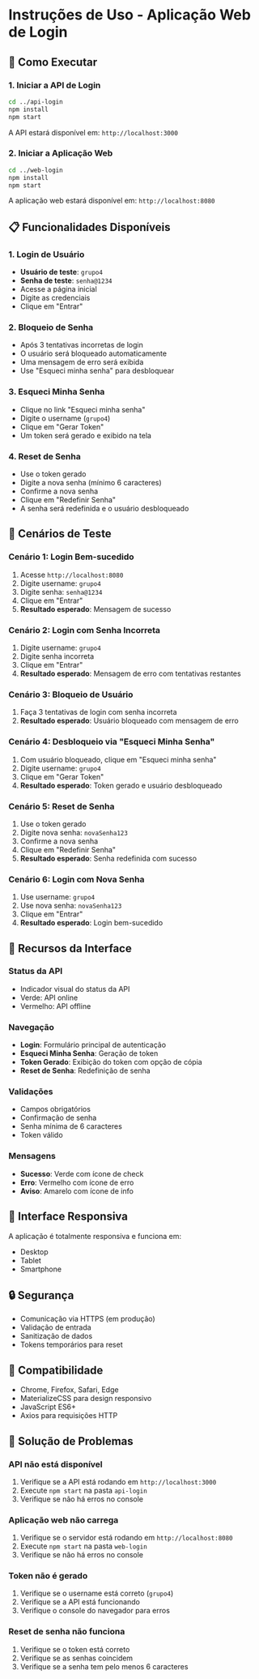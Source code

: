 # Instruções de Uso - Aplicação Web de Login

## 🚀 Como Executar

### 1. Iniciar a API de Login
```bash
cd ../api-login
npm install
npm start
```
A API estará disponível em: `http://localhost:3000`

### 2. Iniciar a Aplicação Web
```bash
cd ../web-login
npm install
npm start
```
A aplicação web estará disponível em: `http://localhost:8080`

## 📋 Funcionalidades Disponíveis

### 1. **Login de Usuário**
- **Usuário de teste**: `grupo4`
- **Senha de teste**: `senha@1234`
- Acesse a página inicial
- Digite as credenciais
- Clique em "Entrar"

### 2. **Bloqueio de Senha**
- Após 3 tentativas incorretas de login
- O usuário será bloqueado automaticamente
- Uma mensagem de erro será exibida
- Use "Esqueci minha senha" para desbloquear

### 3. **Esqueci Minha Senha**
- Clique no link "Esqueci minha senha"
- Digite o username (`grupo4`)
- Clique em "Gerar Token"
- Um token será gerado e exibido na tela

### 4. **Reset de Senha**
- Use o token gerado
- Digite a nova senha (mínimo 6 caracteres)
- Confirme a nova senha
- Clique em "Redefinir Senha"
- A senha será redefinida e o usuário desbloqueado

## 🧪 Cenários de Teste

### Cenário 1: Login Bem-sucedido
1. Acesse `http://localhost:8080`
2. Digite username: `grupo4`
3. Digite senha: `senha@1234`
4. Clique em "Entrar"
5. **Resultado esperado**: Mensagem de sucesso

### Cenário 2: Login com Senha Incorreta
1. Digite username: `grupo4`
2. Digite senha incorreta
3. Clique em "Entrar"
4. **Resultado esperado**: Mensagem de erro com tentativas restantes

### Cenário 3: Bloqueio de Usuário
1. Faça 3 tentativas de login com senha incorreta
2. **Resultado esperado**: Usuário bloqueado com mensagem de erro

### Cenário 4: Desbloqueio via "Esqueci Minha Senha"
1. Com usuário bloqueado, clique em "Esqueci minha senha"
2. Digite username: `grupo4`
3. Clique em "Gerar Token"
4. **Resultado esperado**: Token gerado e usuário desbloqueado

### Cenário 5: Reset de Senha
1. Use o token gerado
2. Digite nova senha: `novaSenha123`
3. Confirme a nova senha
4. Clique em "Redefinir Senha"
5. **Resultado esperado**: Senha redefinida com sucesso

### Cenário 6: Login com Nova Senha
1. Use username: `grupo4`
2. Use nova senha: `novaSenha123`
3. Clique em "Entrar"
4. **Resultado esperado**: Login bem-sucedido

## 🔧 Recursos da Interface

### Status da API
- Indicador visual do status da API
- Verde: API online
- Vermelho: API offline

### Navegação
- **Login**: Formulário principal de autenticação
- **Esqueci Minha Senha**: Geração de token
- **Token Gerado**: Exibição do token com opção de cópia
- **Reset de Senha**: Redefinição de senha

### Validações
- Campos obrigatórios
- Confirmação de senha
- Senha mínima de 6 caracteres
- Token válido

### Mensagens
- **Sucesso**: Verde com ícone de check
- **Erro**: Vermelho com ícone de erro
- **Aviso**: Amarelo com ícone de info

## 🎨 Interface Responsiva

A aplicação é totalmente responsiva e funciona em:
- Desktop
- Tablet
- Smartphone

## 🔒 Segurança

- Comunicação via HTTPS (em produção)
- Validação de entrada
- Sanitização de dados
- Tokens temporários para reset

## 📱 Compatibilidade

- Chrome, Firefox, Safari, Edge
- MaterializeCSS para design responsivo
- JavaScript ES6+
- Axios para requisições HTTP

## 🐛 Solução de Problemas

### API não está disponível
1. Verifique se a API está rodando em `http://localhost:3000`
2. Execute `npm start` na pasta `api-login`
3. Verifique se não há erros no console

### Aplicação web não carrega
1. Verifique se o servidor está rodando em `http://localhost:8080`
2. Execute `npm start` na pasta `web-login`
3. Verifique se não há erros no console

### Token não é gerado
1. Verifique se o username está correto (`grupo4`)
2. Verifique se a API está funcionando
3. Verifique o console do navegador para erros

### Reset de senha não funciona
1. Verifique se o token está correto
2. Verifique se as senhas coincidem
3. Verifique se a senha tem pelo menos 6 caracteres 